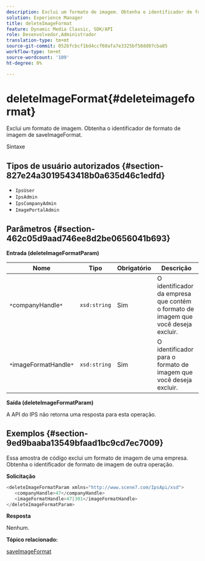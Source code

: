 ```yaml
---
description: Exclui um formato de imagem. Obtenha o identificador de formato de imagem de saveImageFormat.
solution: Experience Manager
title: deleteImageFormat
feature: Dynamic Media Classic, SDK/API
role: Desenvolvedor,Administrador
translation-type: tm+mt
source-git-commit: 052bfcbcf1bd4ccf60afa7e3325bf58dd07cba85
workflow-type: tm+mt
source-wordcount: '109'
ht-degree: 0%

---
```



# deleteImageFormat{#deleteimageformat}

Exclui um formato de imagem. Obtenha o identificador de formato de imagem de saveImageFormat.

Sintaxe

## Tipos de usuário autorizados {#section-827e24a3019543418b0a635d46c1edfd}

* `IpsUser`
* `IpsAdmin`
* `IpsCompanyAdmin`
* `ImagePortalAdmin`

## Parâmetros {#section-462c05d9aad746ee8d2be0656041b693}

**Entrada (deleteImageFormatParam)**

| Nome | Tipo | Obrigatório | Descrição |
|---|---|---|---|
| `*`companyHandle`*` | `xsd:string` | Sim | O identificador da empresa que contém o formato de imagem que você deseja excluir. |
| `*`imageFormatHandle`*` | `xsd:string` | Sim | O identificador para o formato de imagem que você deseja excluir. |

**Saída (deleteImageFormatParam)**

A API do IPS não retorna uma resposta para esta operação.

## Exemplos {#section-9ed9baaba13549bfaad1bc9cd7ec7009}

Essa amostra de código exclui um formato de imagem de uma empresa. Obtenha o identificador de formato de imagem de outra operação.

**Solicitação**

```java
<deleteImageFormatParam xmlns="http://www.scene7.com/IpsApi/xsd">
   <companyHandle>47</companyHandle>
   <imageFormatHandle>47|301</imageFormatHandle>
</deleteImageFormatParam>
```

**Resposta**

Nenhum.

**Tópico relacionado:**

[saveImageFormat](../../../operations/c-operations-intro/c-methods/r-save-image-format.md#reference-d15c27f533ef41e38b54a539a304bd1d)
